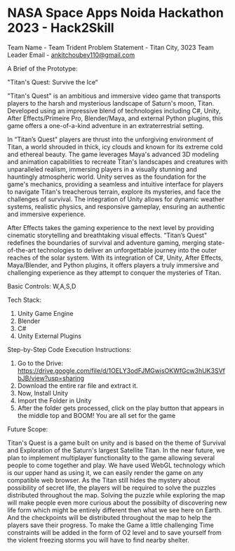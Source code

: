 # NASA Space Apps Noida Hackathon 2023 - Hack2Skill

Team Name - Team Trident
Problem Statement - Titan City, 3023
Team Leader Email - ankitchoubey110@gmail.com

A Brief of the Prototype:

"Titan's Quest: Survive the Ice“

"Titan's Quest" is an ambitious and immersive video game that transports players to the harsh and mysterious landscape of Saturn's moon, Titan. Developed using an impressive blend of technologies including C#, Unity, After Effects/Primeire Pro, Blender/Maya, and external Python plugins, this game offers a one-of-a-kind adventure in an extraterrestrial setting.

In “Titan’s Quest" players are thrust into the unforgiving environment of Titan, a world shrouded in thick, icy clouds and known for its extreme cold and ethereal beauty. The game leverages Maya's advanced 3D modeling and animation capabilities to recreate Titan's landscapes and creatures with unparalleled realism, immersing players in a visually stunning and hauntingly atmospheric world.
Unity serves as the foundation for the game's mechanics, providing a seamless and intuitive interface for players to navigate Titan's treacherous terrain, explore its mysteries, and face the challenges of survival. The integration of Unity allows for dynamic weather systems, realistic physics, and responsive gameplay, ensuring an authentic and immersive experience.

After Effects takes the gaming experience to the next level by providing cinematic storytelling and breathtaking visual effects. “Titan’s Quest" redefines the boundaries of survival and adventure gaming, merging state-of-the-art technologies to deliver an unforgettable journey into the outer reaches of the solar system. With its integration of C#, Unity, After Effects, Maya/Blender, and Python plugins, it offers players a truly immersive and challenging experience as they attempt to conquer the mysteries of Titan.

Basic Controls:
W,A,S,D


Tech Stack: 
   1. Unity Game Engine
   2. Blender
   3. C#
   4. Unity External Plugins
   
Step-by-Step Code Execution Instructions:

  1. Go to the Drive: https://drive.google.com/file/d/1OELY3odFJMGwisOKWfGcw3hUK3SVfbJB/view?usp=sharing
  2. Download the entire rar file and extract it.
  3. Now, Install Unity
  4. Import the Folder in Unity
  5. After the folder gets processed, click on the play button that appears in the middle top and BOOM! You are all set for the game
     
  
Future Scope:

   Titan's Quest is a game built on unity and is based on the theme of Survival and Exploration of the Saturn's largest Satellite Titan. 
   In the near future, we plan to implement multiplayer functionality to the game allowing several people to come together and play. 
   We have used WebGL technology which is our upper hand as using it, we can easily render the game on any compatible web browser.
   As the Titan still hides the mystery about possibility of secret life, the players will be required to solve the puzzles distributed throughout the map.
   Solving the puzzle while exploring the map will make people even more curious about the possibilty of discovering new life form which might be entirely different then what we see here on Earth.
   And the checkpoints will be distributed throughout the map to help the players save their progress. 
   To make the Game a little challenging Time constraints will be added in the form of O2 level and to save yourself from the violent freezing storms you will have to find nearby shelter.
